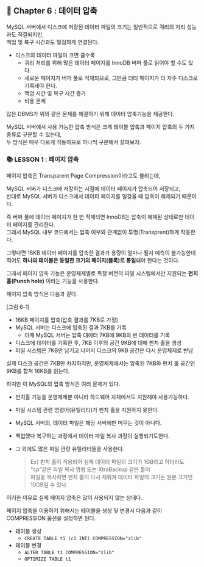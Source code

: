 ## 🌈 Chapter 6 : 데이터 압축
MySQL 서버에서 디스크에 저장된 데이터 파일의 크기는 일반적으로 쿼리의 처리 성능과도 직결되지만,  
백업 및 복구 시간과도 밀접하게 연결된다.

- 디스크의 데이터 파일이 크면 클수록
  - 쿼리 처리를 위해 많은 데이터 페이지를 InnoDB 버퍼 풀로 읽어야 할 수도 있다.
  - 새로운 페이지가 버퍼 풀로 적재되므로, 그만큼 더티 페이지가 더 자주 디스크로 기록돼야 한다.
  - 백업 시간 및 복구 시간 증가
  - 비용 문제

많은 DBMS가 위와 같은 문제를 해결하기 위해 데이터 압축기능을 제공한다.

MySQL 서버에서 사용 가능한 압축 방식은 크게 테이블 압축과 페이지 압축의 두 가지 종류로 구분할 수 있는데,  
두 방식은 매우 다르게 작동하므로 하나씩 구분해서 살펴보자.

### 📚 LESSON 1 : 페이지 압축
페이지 압축은 Transparent Page Compression이라고도 불리는데,

MySQL 서버가 디스크에 저장하는 시점에 데이터 페이지가 압축되어 저장되고,   
반대로 MySQL 서버가 디스크에서 데이터 페이지를 일겅올 때 압축이 해제되기 때문이다.

즉 버퍼 풀에 데이터 페이지가 한 번 적재되면 InnoDB는 압축이 해제된 상태로만 데이터 페이지를 관리한다.   
그래서 MySQL 내부 코드에서는 압축 여부와 관계없이 투명(Transprent)하게 작동한다.

그렇다면 16KB 데이터 페이지를 압축한 결과가 용량이 얼마나 될지 예측이 불가능한데   
적어도 **하나의 테이블은 동일한 크기의 페이지(블록)로 통일**돼야 한다는 것이다.

그래서 페이지 압축 기능은 운영체제별로 특정 버전의 파일 시스템에서만 지원되는 **펀치 홀(Punch hole)** 이라는 기능을 사용한다.

페이지 압축 방식은 다음과 같다.

[그림 6-1]

- 16KB 페이지를 압축(압축 결과를 7KB로 가정)
- MySQL 서버는 디스크에 압축된 결과 7KB를 기록
  - 이때 MySQL 서버는 압축 대에터 7KB에 9KB의 빈 데이터를 기록
- 디스크에 데이터를 기록한 후, 7KB 이후의 공간 9KB에 대해 펀치 홀을 생성
- 파일 시스템은 7KB만 남기고 나머지 디스크의 9KB 공간은 다시 운영체제로 반납

실제 디스크 공간은 7KB만 차지하지만, 운영체제에서는 압축된 7KB와 펀치 홀 공간인 9KB를 합쳐 16KB를 읽는다.

하지만 이 MySQL의 압축 방식은 여러 문제가 있다.
- 펀치홀 기능을 운영체제뿐 아니라 하드웨어 자체에서도 지원해야 사용가능하다.
- 파일 시스템 관련 명령어(유틸리티)가 펀치 홀을 지원하지 못한다.
- MySQL 서버의, 데이터 파일은 해당 서버에만 머무는 것이 아니다.
- 백업했다 복구하는 과정에서 데이터 파일 복사 과정이 실행되기도한다.
- 그 외에도 많은 파일 관련 유틸리티들을 사용한다.
  
  > Ex) 펀치 홀이 적용되어 실제 데이터 파일의 크기가 1GB라고 하더라도 "cp"같은 파일 복사 명령 또는 XtraBackup 같은 툴이    
  > 파일을 복사하면 펀치 홀이 다시 채워져 데이터 파일의 크기는 원본 크기인 10GB일 수 있다.

이러한 이유로 실제 페이지 압축은 많이 사용되지 않는 상태다.

페이지 압축을 이용하기 위해서는 테이블을 생성 및 변경시 다음과 같이 COMPRESSION 옵션을 설정하면 된다.

- 테이블 생성
  - `CREATE TABLE t1 (c1 INT) COMPRESSION="zlib"`
- 테이블 변경
  - `ALTER TABLE t1 COMPRESSION="zlib"`
  - `OPTIMIZE TABLE t1`
